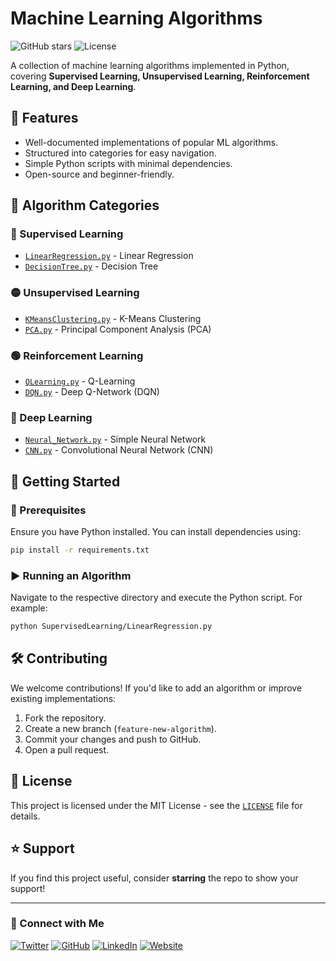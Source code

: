 # Machine Learning Algorithms

![GitHub stars](https://img.shields.io/github/stars/tom-boyle/ML-Algorithms?style=social)
![License](https://img.shields.io/github/license/tom-boyle/ML-Algorithms)

A collection of machine learning algorithms implemented in Python, covering **Supervised Learning, Unsupervised Learning, Reinforcement Learning, and Deep Learning**.

## 🚀 Features
- Well-documented implementations of popular ML algorithms.
- Structured into categories for easy navigation.
- Simple Python scripts with minimal dependencies.
- Open-source and beginner-friendly.

## 📂 Algorithm Categories

### 🔵 Supervised Learning
- [`LinearRegression.py`](SupervisedLearning/LinearRegression.py) - Linear Regression
- [`DecisionTree.py`](SupervisedLearning/DecisionTree.py) - Decision Tree

### 🟡 Unsupervised Learning
- [`KMeansClustering.py`](UnsupervisedLearning/KMeansClustering.py) - K-Means Clustering
- [`PCA.py`](UnsupervisedLearning/PCA.py) - Principal Component Analysis (PCA)

### 🟢 Reinforcement Learning
- [`QLearning.py`](ReinforcementLearning/QLearning.py) - Q-Learning
- [`DQN.py`](ReinforcementLearning/DQN.py) - Deep Q-Network (DQN)

### 🔴 Deep Learning
- [`Neural_Network.py`](DeepLearning/Neural_Network.py) - Simple Neural Network
- [`CNN.py`](DeepLearning/CNN.py) - Convolutional Neural Network (CNN)

## 📌 Getting Started

### 🔧 Prerequisites
Ensure you have Python installed. You can install dependencies using:
```bash
pip install -r requirements.txt
```

### ▶ Running an Algorithm
Navigate to the respective directory and execute the Python script. For example:
```bash
python SupervisedLearning/LinearRegression.py
```

## 🛠 Contributing
We welcome contributions! If you'd like to add an algorithm or improve existing implementations:
1. Fork the repository.
2. Create a new branch (`feature-new-algorithm`).
3. Commit your changes and push to GitHub.
4. Open a pull request.

## 📜 License
This project is licensed under the MIT License - see the [`LICENSE`](LICENSE) file for details.

## ⭐ Support
If you find this project useful, consider **starring** the repo to show your support!

---

### 📢 Connect with Me
[![Twitter](https://img.shields.io/badge/Twitter-@tomlikestocode-1DA1F2?style=flat-square&logo=twitter&logoColor=white)](https://twitter.com/tomlikestocode)
[![GitHub](https://img.shields.io/badge/GitHub-TomBoyle-24292F?style=flat-square&logo=github&logoColor=white)](https://github.com/tom-boyle)
[![LinkedIn](https://img.shields.io/badge/LinkedIn-TomBoyle-0A66C2?style=flat-square&logo=linkedin&logoColor=white)](https://www.linkedin.com/in/tom-boyle-au/)
[![Website](https://img.shields.io/badge/Website-tomboyle.io-FF5722?style=flat-square&logo=google-chrome&logoColor=white)](https://tomboyle.io)
